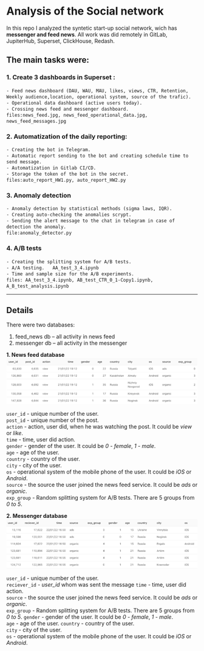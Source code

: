 # Analysis of the Social network

In this repo I analyzed the syntetic start-up social network, wich has <b>messenger and feed news</b>.
All work was did remotely in GitLab, JupiterHub, Superset, ClickHouse, Redash.

## The main tasks were:
### 1. Create 3 dashboards in Superset : 
    - Feed news dashboard (DAU, WAU, MAU, likes, views, CTR, Retention, Weekly audience,location, operational system, source of the trafic).
    - Operational data dashboard (active users today).
    - Crossing news feed and messenger dashboard.
    files:news_feed.jpg, news_feed_operational_data.jpg, news_feed_messages.jpg
    
    
### 2. Automatization of the daily reporting:
    - Creating the bot in Telegram.
    - Automatic report sending to the bot and creating schedule time to send message.  
    - Automatization in Gitlab CI/CD.
    - Storage the token of the bot in the secret.
    files:auto_report_HW1.py, auto_report_HW2.py


### 3. Anomaly detection
    - Anomaly detection by statistical methods (sigma laws, IQR).
    - Creating auto-checking the anomalies scrypt.      
    - Sending the alert message to the chat in telegram in case of detection the anomaly.
    file:anomaly_detector.py


### 4. A/B tests
    - Creating the splitting system for A/B tests.  
    - A/A testing.   AA_test_3_4.ipynb
    - Time and sample size for the A/B experiments. 
    files: AA_test_3_4.ipynb, AB_test_CTR_0_1-Copy1.ipynb, A_B_test_analysis.ipynb
    
    
___

## Details
There were two databases:
1. feed_news db  – all activity in news feed
2. messenger db  – all activity in the messenger 

**1. News feed database**![news_feed db](feed_actions.png)

`user_id` - unique number of the user.    
`post_id` - unique number of the post.    
`action`  - action, user did, when he was watching the post.  It could be *view* or *like*.  
`time`    - time, user did action.  
`gender`  - gender of the user. It could be *0 - female*, *1 - male*.  
`age`     - age of the user.  
`country` - country of the user.  
`city`    - city of the user.  
`os`      - operational system of the mobile phone of the user. It could be *iOS* or *Android*.  
`source`  - the source the user joined the news feed service. It could be *ads* or *organic*.  
`exp_group` - Random splitting system for A/B tests. There are 5 groups from *0 to 5*.



**2. Messenger database**![news_feed db](messenger.png)

`user_id` - unique number of the user.  
`reciever_id` - *user_id* whom was sent the message
`time`    - time, user did action.  
`source`  - the source the user joined the news feed service. It could be *ads* or *organic*.  
`exp_group` - Random splitting system for A/B tests. There are 5 groups from *0 to 5*.
`gender`  - gender of the user. It could be *0 - female*, *1 - male*.  
`age`     - age of the user. 
`country` - country of the user.  
`city`    - city of the user.  
`os`      - operational system of the mobile phone of the user. It could be *iOS* or *Android*.  










